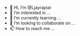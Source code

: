 - 👋 Hi, I’m @Ljayrapiar
- 👀 I’m interested in ...
- 🌱 I’m currently learning ...
- 💞️ I’m looking to collaborate on ...
- 📫 How to reach me ...

<!---
Ljayrapiar/Ljayrapiar is a ✨ special ✨ repository because its `README.md` (this file) appears on your GitHub profile.
You can click the Preview link to take a look at your changes.
--->
